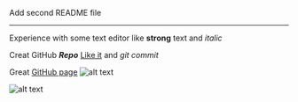 Add second README file 

***

Experience with some text editor like **strong** text and _italic_

Creat GitHub **_Repo_** [Like it](https://github.com/KotAleksei/You-love-kitty-) and _git commit_

Great [GitHub page](https://github.com/KotAleksei "My profile")
![alt text](https://upload.wikimedia.org/wikipedia/commons/thumb/e/eb/Ei-sc-github.svg/200px-Ei-sc-github.svg.png "PNG Git")

![alt text](https://upload.wikimedia.org/wikipedia/commons/thumb/e/eb/Ei-sc-github.svg/200px-Ei-sc-github.svg.png "Logo Title Text 1")





